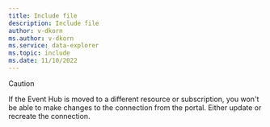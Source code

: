 ```yaml
---
title: Include file
description: Include file
author: v-dkorn
ms.author: v-dkorn
ms.service: data-explorer
ms.topic: include
ms.date: 11/10/2022
---
```


> [!CAUTION]
> If the Event Hub is moved to a different resource or subscription, you won't be able to make changes to the connection from the portal. Either update or recreate the connection.
